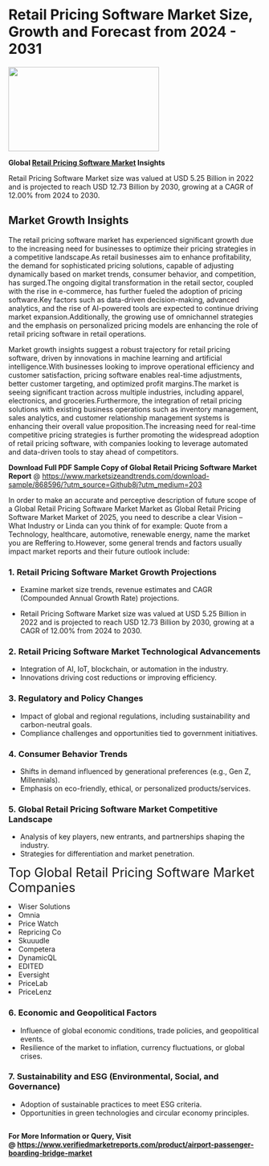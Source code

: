 <H1>Retail Pricing Software Market Size, Growth and Forecast from 2024 - 2031</H1><img class="aligncenter size-medium wp-image-584254" src="https://thirdeyenews.in/wp-content/uploads/2024/09/Global-Market-Research-300x168.jpeg" alt="" width="300" height="168" /><p><strong>Global&nbsp;<a href="https://www.marketsizeandtrends.com/download-sample/868596/?utm_source=Github8j?utm_medium=203">Retail Pricing Software Market</a> Insights</strong></p><p>Retail Pricing Software Market size was valued at USD 5.25 Billion in 2022 and is projected to reach USD 12.73 Billion by 2030, growing at a CAGR of 12.00% from 2024 to 2030.</p><p><h2>Market Growth Insights</h2> <p>The retail pricing software market has experienced significant growth due to the increasing need for businesses to optimize their pricing strategies in a competitive landscape.As retail businesses aim to enhance profitability, the demand for sophisticated pricing solutions, capable of adjusting dynamically based on market trends, consumer behavior, and competition, has surged.The ongoing digital transformation in the retail sector, coupled with the rise in e-commerce, has further fueled the adoption of pricing software.Key factors such as data-driven decision-making, advanced analytics, and the rise of AI-powered tools are expected to continue driving market expansion.Additionally, the growing use of omnichannel strategies and the emphasis on personalized pricing models are enhancing the role of retail pricing software in retail operations.</p> <p>Market growth insights suggest a robust trajectory for retail pricing software, driven by innovations in machine learning and artificial intelligence.With businesses looking to improve operational efficiency and customer satisfaction, pricing software enables real-time adjustments, better customer targeting, and optimized profit margins.The market is seeing significant traction across multiple industries, including apparel, electronics, and groceries.Furthermore, the integration of retail pricing solutions with existing business operations such as inventory management, sales analytics, and customer relationship management systems is enhancing their overall value proposition.The increasing need for real-time competitive pricing strategies is further promoting the widespread adoption of retail pricing software, with companies looking to leverage automated and data-driven tools to stay ahead of competitors.</p> <p><span class=""><strong>Download Full PDF Sample Copy of Global Retail Pricing Software Market Report</strong> @ <a href="https://www.marketsizeandtrends.com/download-sample/868596/?utm_source=Github8j?utm_medium=203" target="_blank">https://www.marketsizeandtrends.com/download-sample/868596/?utm_source=Github8j?utm_medium=203</a></span></p><p>In order to make an accurate and perceptive description of future scope of a Global&nbsp;Retail Pricing Software Market Market as Global&nbsp;Retail Pricing Software Market Market of 2025, you need to describe a clear Vision &ndash; What Industry or Linda can you think of for example: Quote from a Technology, healthcare, automotive, renewable energy, name the market you are Reffering to.However, some general trends and factors usually impact market reports and their future outlook include:</p><h3>1.&nbsp;<strong>Retail Pricing Software Market Growth Projections</strong></h3><ul><li>Examine market size trends, revenue estimates and CAGR (Compounded Annual Growth Rate) projections.</li><li><p>Retail Pricing Software Market size was valued at USD 5.25 Billion in 2022 and is projected to reach USD 12.73 Billion by 2030, growing at a CAGR of 12.00% from 2024 to 2030.</p></li></ul><h3>2.&nbsp;<strong>Retail Pricing Software Market Technological Advancements</strong></h3><ul><li>Integration of AI, IoT, blockchain, or automation in the industry.</li><li>Innovations driving cost reductions or improving efficiency.</li></ul><h3>3.&nbsp;<strong>Regulatory and Policy Changes</strong></h3><ul><li>Impact of global and regional regulations, including sustainability and carbon-neutral goals.</li><li>Compliance challenges and opportunities tied to government initiatives.</li></ul><h3>4.&nbsp;<strong>Consumer Behavior Trends</strong></h3><ul><li>Shifts in demand influenced by generational preferences (e.g., Gen Z, Millennials).</li><li>Emphasis on eco-friendly, ethical, or personalized products/services.</li></ul><h3>5.&nbsp;<strong>Global Retail Pricing Software Market Competitive Landscape</strong></h3><ul><li>Analysis of key players, new entrants, and partnerships shaping the industry.</li><li>Strategies for differentiation and market penetration.</li></ul><p data-pm-slice="1 1 []"><span style="color: inherit; font-family: inherit; font-size: 25px;">Top Global Retail Pricing Software Market Companies</span></p><div class="" data-test-id=""><p><li>Wiser Solutions</li><li> Omnia</li><li> Price Watch</li><li> Repricing Co</li><li> Skuuudle</li><li> Competera</li><li> DynamicQL</li><li> EDITED</li><li> Eversight</li><li> PriceLab</li><li> PriceLenz</li></p></div><h3>6.&nbsp;<strong>Economic and Geopolitical Factors</strong></h3><ul><li>Influence of global economic conditions, trade policies, and geopolitical events.</li><li>Resilience of the market to inflation, currency fluctuations, or global crises.</li></ul><h3>7.&nbsp;<strong>Sustainability and ESG (Environmental, Social, and Governance)</strong></h3><ul><li>Adoption of sustainable practices to meet ESG criteria.</li><li>Opportunities in green technologies and circular economy principles.</li></ul><h2><strong style="font-size: 14px;">For More Information or Query, Visit @&nbsp;</strong><a style="background-color: #ffffff; font-size: 14px;" href="https://www.marketsizeandtrends.com/report/retail-pricing-software-market/" target="_blank">https://www.verifiedmarketreports.com/product/airport-passenger-boarding-bridge-market</a></h2>